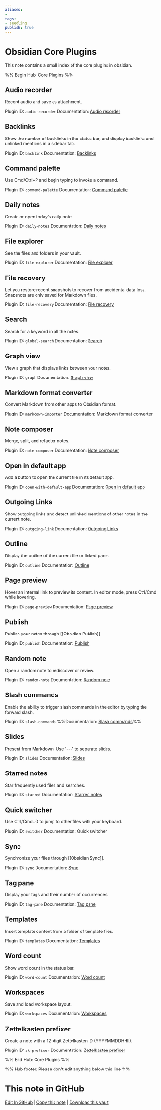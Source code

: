```yaml
---
aliases: 
- 
tags:
- seedling
publish: true
---
```


# Obsidian Core Plugins

This note contains a small index of the core plugins in obsidian.

%% Begin Hub: Core Plugins %%
## Audio recorder

Record audio and save as attachment.

Plugin ID: `audio-recorder`
Documentation: [Audio recorder](https://help.obsidian.md/Plugins/Audio+recorder)

## Backlinks

Show the number of backlinks in the status bar, and display backlinks and unlinked mentions in a sidebar tab.

Plugin ID: `backlink`
Documentation: [Backlinks](https://help.obsidian.md/Plugins/Backlinks)

## Command palette

Use Cmd/Ctrl+P and begin typing to invoke a command.

Plugin ID: `command-palette`
Documentation: [Command palette](https://help.obsidian.md/Plugins/Command+palette)

## Daily notes

Create or open today’s daily note.

Plugin ID: `daily-notes`
Documentation: [Daily notes](https://help.obsidian.md/Plugins/Daily+notes)

## File explorer

See the files and folders in your vault.

Plugin ID: `file-explorer`
Documentation: [File explorer](https://help.obsidian.md/Plugins/File+explorer)

## File recovery

Let you restore recent snapshots to recover from accidental data loss. Snapshots are only saved for Markdown files.

Plugin ID: `file-recovery`
Documentation: [File recovery](https://help.obsidian.md/Plugins/File+recovery)

## Search

Search for a keyword in all the notes.

Plugin ID: `global-search`
Documentation: [Search](https://help.obsidian.md/Plugins/Search)

## Graph view

View a graph that displays links between your notes.

Plugin ID: `graph`
Documentation: [Graph view](https://help.obsidian.md/Plugins/Graph+view)

## Markdown format converter

Convert Markdown from other apps to Obsidian format.

Plugin ID: `markdown-importer`
Documentation: [Markdown format converter](https://help.obsidian.md/Plugins/Markdown+format+converter)

## Note composer

Merge, split, and refactor notes.

Plugin ID: `note-composer`
Documentation: [Note composer](https://help.obsidian.md/Plugins/Note+composer)

## Open in default app

Add a button to open the current file in its default app.

Plugin ID: `open-with-default-app`
Documentation: [Open in default app](https://help.obsidian.md/Plugins/Open+in+default+app)

## Outgoing Links

Show outgoing links and detect unlinked mentions of other notes in the current note.

Plugin ID: `outgoing-link`
Documentation: [Outgoing Links](https://help.obsidian.md/Plugins/Outgoing+Links)

## Outline

Display the outline of the current file or linked pane.

Plugin ID: `outline`
Documentation: [Outline](https://help.obsidian.md/Plugins/Outline)

## Page preview

Hover an internal link to preview its content. In editor mode, press Ctrl/Cmd while hovering.

Plugin ID: `page-preview`
Documentation: [Page preview](https://help.obsidian.md/Plugins/Page+preview)

## Publish

Publish your notes through [[Obsidian Publish]]

Plugin ID: `publish`
Documentation: [Publish](https://help.obsidian.md/Plugins/Publish)

## Random note

Open a random note to rediscover or review.

Plugin ID: `random-note`
Documentation: [Random note](https://help.obsidian.md/Plugins/Random+note)

## Slash commands

Enable the ability to trigger slash commands in the editor by typing the forward slash.

Plugin ID: `slash-commands`
%%Documentation: [Slash commands](https://help.obsidian.md/Plugins/Slash+commands)%%

## Slides

Present from Markdown. Use '---' to separate slides.

Plugin ID: `slides`
Documentation: [Slides](https://help.obsidian.md/Plugins/Slides)

## Starred notes

Star frequently used files and searches.

Plugin ID: `starred`
Documentation: [Starred notes](https://help.obsidian.md/Plugins/Starred+notes)

## Quick switcher

Use Ctrl/Cmd+O to jump to other files with your keyboard.

Plugin ID: `switcher`
Documentation: [Quick switcher](https://help.obsidian.md/Plugins/Quick+switcher)

## Sync

Synchronize your files through [[Obsidian Sync]].

Plugin ID: `sync`
Documentation: [Sync](https://help.obsidian.md/Licenses+%26+add-on+services/Obsidian+Sync)

## Tag pane

Display your tags and their number of occurrences.

Plugin ID: `tag-pane`
Documentation: [Tag pane](https://help.obsidian.md/Plugins/Tag+pane)

## Templates

Insert template content from a folder of template files.

Plugin ID: `templates`
Documentation: [Templates](https://help.obsidian.md/Plugins/Templates)

## Word count

Show word count in the status bar.

Plugin ID: `word-count`
Documentation: [Word count](https://help.obsidian.md/Plugins/Word+count)

## Workspaces

Save and load workspace layout.

Plugin ID: `workspaces`
Documentation: [Workspaces](https://help.obsidian.md/Plugins/Workspaces)

## Zettelkasten prefixer

Create a note with a 12-digit Zettelkasten ID (YYYYMMDDHHII).

Plugin ID: `zk-prefixer`
Documentation: [Zettelkasten prefixer](https://help.obsidian.md/Plugins/Zettelkasten+prefixer)

%% End Hub: Core Plugins %%

%% Hub footer: Please don't edit anything below this line %%

# This note in GitHub

<span class="git-footer">[Edit In GitHub](https://github.dev/obsidian-community/obsidian-hub/blob/main/05%20-%20Concepts/Obsidian%20Core%20Plugins.md "git-hub-edit-note") | [Copy this note](https://raw.githubusercontent.com/obsidian-community/obsidian-hub/main/05%20-%20Concepts/Obsidian%20Core%20Plugins.md "git-hub-copy-note") | [Download this vault](https://github.com/obsidian-community/obsidian-hub/archive/refs/heads/main.zip "git-hub-download-vault") </span>

